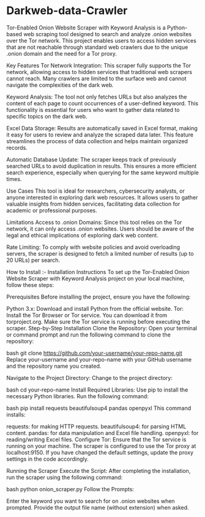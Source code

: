 # Darkweb-data-Crawler
Tor-Enabled Onion Website Scraper with Keyword Analysis is a Python-based web scraping tool designed to search and analyze .onion websites over the Tor network. This project enables users to access hidden services that are not reachable through standard web crawlers due to the unique .onion domain and the need for a Tor proxy.

Key Features
Tor Network Integration: This scraper fully supports the Tor network, allowing access to hidden services that traditional web scrapers cannot reach. Many crawlers are limited to the surface web and cannot navigate the complexities of the dark web.

Keyword Analysis: The tool not only fetches URLs but also analyzes the content of each page to count occurrences of a user-defined keyword. This functionality is essential for users who want to gather data related to specific topics on the dark web.

Excel Data Storage: Results are automatically saved in Excel format, making it easy for users to review and analyze the scraped data later. This feature streamlines the process of data collection and helps maintain organized records.

Automatic Database Update: The scraper keeps track of previously searched URLs to avoid duplication in results. This ensures a more efficient search experience, especially when querying for the same keyword multiple times.

Use Cases
This tool is ideal for researchers, cybersecurity analysts, or anyone interested in exploring dark web resources. It allows users to gather valuable insights from hidden services, facilitating data collection for academic or professional purposes.

Limitations
Access to .onion Domains: Since this tool relies on the Tor network, it can only access .onion websites. Users should be aware of the legal and ethical implications of exploring dark web content.

Rate Limiting: To comply with website policies and avoid overloading servers, the scraper is designed to fetch a limited number of results (up to 20 URLs) per search.

How to Install :-
Installation Instructions
To set up the Tor-Enabled Onion Website Scraper with Keyword Analysis project on your local machine, follow these steps:

Prerequisites
Before installing the project, ensure you have the following:

Python 3.x: Download and install Python from the official website.
Tor: Install the Tor Browser or Tor service. You can download it from torproject.org. Make sure the Tor service is running before executing the scraper.
Step-by-Step Installation
Clone the Repository: Open your terminal or command prompt and run the following command to clone the repository:

bash
git clone https://github.com/your-username/your-repo-name.git
Replace your-username and your-repo-name with your GitHub username and the repository name you created.

Navigate to the Project Directory: Change to the project directory:

bash
cd your-repo-name
Install Required Libraries: Use pip to install the necessary Python libraries. Run the following command:

bash
pip install requests beautifulsoup4 pandas openpyxl
This command installs:

requests: for making HTTP requests.
beautifulsoup4: for parsing HTML content.
pandas: for data manipulation and Excel file handling.
openpyxl: for reading/writing Excel files.
Configure Tor: Ensure that the Tor service is running on your machine. The scraper is configured to use the Tor proxy at localhost:9150. If you have changed the default settings, update the proxy settings in the code accordingly.

Running the Scraper
Execute the Script: After completing the installation, run the scraper using the following command:

bash
python onion_scraper.py
Follow the Prompts:

Enter the keyword you want to search for on .onion websites when prompted.
Provide the output file name (without extension) when asked.
